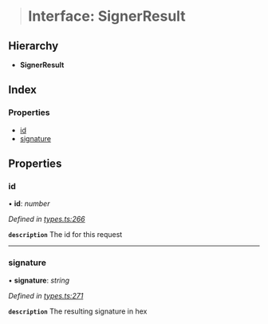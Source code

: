 > # Interface: SignerResult

## Hierarchy

* **SignerResult**

## Index

### Properties

* [id](_types_.signerresult.md#id)
* [signature](_types_.signerresult.md#signature)

## Properties

###  id

• **id**: *number*

*Defined in [types.ts:266](https://github.com/polkadot-js/api/blob/92044d4/packages/api/src/types.ts#L266)*

**`description`** The id for this request

___

###  signature

• **signature**: *string*

*Defined in [types.ts:271](https://github.com/polkadot-js/api/blob/92044d4/packages/api/src/types.ts#L271)*

**`description`** The resulting signature in hex
